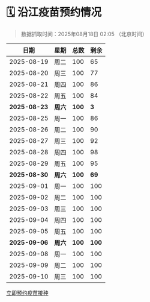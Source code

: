 # 🗓️ 沿江疫苗预约情况

> 数据抓取时间：2025年08月18日 02:05 （北京时间）

| 日期 | 星期 | 总数 | 剩余 |
|------|------|------|------|
| 2025-08-19 | 周二 | 100 | 65 |
| 2025-08-20 | 周三 | 100 | 77 |
| 2025-08-21 | 周四 | 100 | 86 |
| 2025-08-22 | 周五 | 100 | 84 |
| **2025-08-23** | **周六** | **100** | **3** |
| 2025-08-25 | 周一 | 100 | 86 |
| 2025-08-26 | 周二 | 100 | 90 |
| 2025-08-27 | 周三 | 100 | 92 |
| 2025-08-28 | 周四 | 100 | 98 |
| 2025-08-29 | 周五 | 100 | 95 |
| **2025-08-30** | **周六** | **100** | **69** |
| 2025-09-01 | 周一 | 100 | 100 |
| 2025-09-02 | 周二 | 100 | 100 |
| 2025-09-03 | 周三 | 100 | 100 |
| 2025-09-04 | 周四 | 100 | 100 |
| 2025-09-05 | 周五 | 100 | 100 |
| **2025-09-06** | **周六** | **100** | **100** |
| 2025-09-08 | 周一 | 100 | 100 |
| 2025-09-09 | 周二 | 100 | 100 |
| 2025-09-10 | 周三 | 100 | 100 |


<div class="button-container">
<a class="btn" href="http://yfzweb.ishequ.net/#/login" target="_blank">立即预约疫苗接种</a>
</div>
